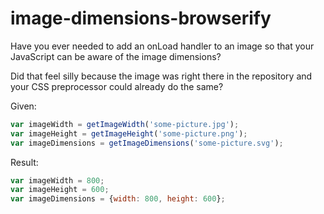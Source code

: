 # image-dimensions-browserify

Have you ever needed to add an onLoad handler to an image so that your
JavaScript can be aware of the image dimensions?

Did that feel silly because the image was right there in the repository
and your CSS preprocessor could already do the same?

Given:

```javascript
var imageWidth = getImageWidth('some-picture.jpg');
var imageHeight = getImageHeight('some-picture.png');
var imageDimensions = getImageDimensions('some-picture.svg');
```

Result:

```javascript
var imageWidth = 800;
var imageHeight = 600;
var imageDimensions = {width: 800, height: 600};
```
